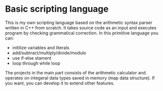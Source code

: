 # Basic scripting language

This is my own scripting language based on the arithmetic syntax parser written in C++ from scratch. It takes source code as an input and executes program by checking grammatical correction. In this primitive language you can:
- initilize variables and literals
- add/subtract/multiply/divide/modulo
- use if-else stament 
- loop through while loop

The projects in the main part consists of the arithmetic calculator and operates on integeral data types saved in memory (map data structure). If you want, you can develop it to extend other features.
